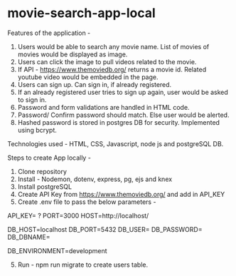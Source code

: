 # movie-search-app-local

Features of the application -

1. Users would be able to search any movie name. List of movies of movies would be displayed as image.
2. Users can click the image to pull videos related to the movie. 
3. If API - https://www.themoviedb.org/ returns a movie id. Related youtube video would be embedded in the page.
4. Users can sign up. Can sign in, if already registered.
5. If an already registered user tries to sign up again, user would be asked to sign in.
6. Password and form validations are handled in HTML code.
7. Password/ Confirm password should match. Else user would be alerted.
8. Hashed password is stored in postgres DB for security. Implemented using bcrypt.

Technologies used - HTML, CSS, Javascript, node js and postgreSQL DB.

Steps to create App locally -

1. Clone repository
2. Install - Nodemon, dotenv, express, pg, ejs and knex
3. Install postgreSQL
4. Create API Key from https://www.themoviedb.org/ and add in API_KEY
5. Create .env file to pass the below parameters - 

API_KEY= ?
PORT=3000
HOST=http://localhost/

DB_HOST=localhost
DB_PORT=5432
DB_USER=
DB_PASSWORD=
DB_DBNAME=

DB_ENVIRONMENT=development

5. Run - npm run migrate to create users table. 
